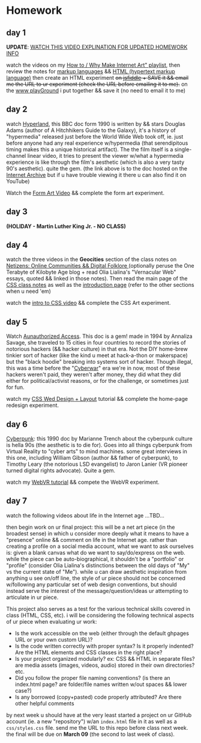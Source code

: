 # Homework

## day 1

**UPDATE**: [WATCH THIS VIDEO EXPLINATION FOR UPDATED HOMEWORK INFO](https://www.youtube.com/watch?v=HVJO_BwQ6A4)

watch the videos on my [How to / Why Make Internet Art" playlist](https://www.youtube.com/watch?v=0DZ0wBjFKg4&list=PLoQrXDiSBWYHqUGdQkojL9jj9iIUtS0ct), then review the notes for [markup languages](https://github.com/nbriz/intro2netart/blob/master/notes/markup/README.md) && [HTML (hypertext markup language)](https://github.com/nbriz/intro2netart/blob/master/notes/html/README.md) then create an HTML experiment ~~on [jsfiddle](https://jsfiddle.net/) + SAVE it && email me the URL to ur experiment (check the URL before emailing it to me).~~ on the [www playGround](http://67.205.128.6/) i put together && save it (no need to email it to me)

## day 2

watch [Hyperland](https://archive.org/details/DouglasAdams-Hyperland), this BBC doc form 1990 is written by && stars Douglas Adams (author of A Hitchhikers Guide to the Galaxy), it's a history of "hypermedia" released just before the World Wide Web took off, ie. just before anyone had any real experience w/hypermedia (that serendipitous timing makes this a unique historical artifact). The the film itself is a single-channel linear video, it tries to present the viewer w/what a hypermedia experience is like through the film's aesthetic (which is also a very tasty 90's aesthetic). quite the gem. (the link above is to the doc hosted on the [Internet Archive](https://vimeo.com/59207751) but if u have trouble viewing it there u can also find it on YouTube)

Watch the [Form Art Video](https://youtu.be/N0KpmV9CDfg) && complete the form art experiment.

## day 3

**(HOLIDAY - Martin Luther King Jr. - NO CLASS)**

## day 4

watch the three videos in the **Geocities** section of the class notes on [Netizens: Online Communities && Digital Folklore ](https://github.com/nbriz/intro2netart/blob/master/notes/netizens/README.md) (optionally peruse the One Terabyte of Kilobyte Age blog +  read Olia Lialina's "Vernacular Web" essays, quoted && linked in those notes). Then read the main page of the [CSS class notes](https://github.com/nbriz/intro2netart/blob/master/notes/css/README.md) as well as the [introduction page](https://github.com/nbriz/intro2netart/blob/master/notes/css/basics.md) (refer to the other sections when u need 'em)

watch the [intro to CSS video](https://youtu.be/q71m_mHGSDw) && complete the CSS Art experiment.

## day 5

Watch [Aunauthorized Access](https://archive.org/details/UnauthorizedAccess). This doc is a gem! made in 1994 by Annaliza Savage, she traveled to 15 cities in four countries to record the stories of notorious hackers (&& hacker culture) in that era. Not the DIY home-brew tinkier sort of hacker (like the kind u meet at hack-a-thon or makerspace) but the "black hoodie" breaking into systems sort of hacker. Though illegal, this was a time before the "[Cyberwar](https://www.viceland.com/en_us/show/cyberwar)" era we're in now, most of these hackers weren't paid, they weren't after money, they did what they did either for political/activist reasons, or for the challenge, or sometimes just for fun.

watch my [CSS Wed Design + Layout](https://youtu.be/9S0xxJhRI-E ) tutorial && complete the home-page redesign experiment.


## day 6

[Cyberpunk](https://archive.org/details/cyberpunk_201410): this 1990 doc by Marianne Trench about the cyberpunk culture is hella 90s (the aesthetic is to die for). Goes into all things cyberpunk from Virtual Reality to "cyber arts" to mind machines. some great interviews in this one, including William Gibson (author && father of cyberpunk), to Timothy Leary (the notorious LSD evangelist) to Jaron Lanier (VR pioneer turned digital rights advocate). Quite a gem.

watch my [WebVR tutorial](https://youtu.be/0OAtOwGXz4s) && compete the WebVR experiment.


## day 7

watch the following videos about life in the Internet age ...TBD...

then begin work on ur final project: this will be a net art piece (in the broadest sense) in which u consider more deeply what it means to have a "presence" online && comment on life in the Internet age. rather than creating a profile on a social media account, what we want to ask ourselves is: given a blank canvas what do we want to say/do/express on the web. while the piece can be auto-biographical, it shouldn't be a "portfolio" or "profile" (consider Olia Lialina's distinctions between the old days of "My" vs the current state of "Me"). while u can draw aesthetic inspiration from anything u see on/off line, the style of ur piece should not be concerned w/following any particular set of web design conventions, but should instead serve the interest of the message/question/ideas ur attempting to articulate in ur piece.

This project also serves as a test for the various technical skills covered in class (HTML, CSS, etc). i will be considering the following technical aspects of ur piece when evaluating ur work:

- Is the work accessible on the web (either through the default ghpages URL or your own custom URL)?
- Is the code written correctly with proper syntax? Is it properly indented? Are the HTML elements and CSS classes in the right place?
- Is your project organized modularly? ex: CSS && HTML in separate files? are media assets (images, videos, audio) stored in their own directories? etc.
- Did you follow the proper file naming conventions? (is there an index.html page? are folder/file names written w/out spaces && lower case?)
- Is any borrowed (copy+pasted) code properly attributed? Are there other helpful comments

by next week u should have at the very least started a project on ur GitHub account (ie. a new "repository") w/an `index.html` file in it as well as a `css/styles.css` file. send me the URL to this repo before class next week. the final will be due on **March 09** (the second to last week of class).
